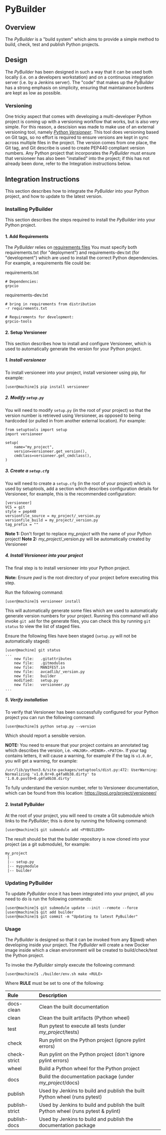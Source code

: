 PyBuilder
=========

## Overview

The *PyBuilder* is a "build system" which aims to provide a simple method
to build, check, test and publish Python projects. 


## Design

The *PyBuilder* has been designed in such a way that it can be used both 
locally (i.e. on a developers workstation) and on a continuous integration 
server (i.e. by a Jenkins server). The "code" that makes up the *PyBuilder*
has a  strong emphasis on simplicity, ensuring that maintainance burdens are 
kept as low as possible.

### Versioning

One tricky aspect that comes with developing a multi-developer Python project
is coming up with a versioning workflow that works, but is also very simple.
For this reason, a descision was made to make use of an external versioning
tool, namely [*Python Versioneer*](https://pypi.org/project/versioneer/). 
This tool does versioning based on Git tags, so no effort is required to ensure
versions are kept in sync across multiple files in the project. The version
comes from one place, the Git tag, and Git describe is used to create PEP440
compliant version numbers. 
Any Python project that incorporates the *PyBuilder* must ensure that 
versioneer has also been "installed" into the project; if this has not already
been done, refer to the Integration instructions below.

## Integration Instructions

This section describes how to integrate the *PyBuilder* into your Python
project, and how to update to the latest version.

### Installing PyBuilder

This section describes the steps required to install the *PyBuilder* into
your Python project.

#### 1. Add Requirements

The *PyBuilder* relies on [requirements files](https://pip.readthedocs.io/en/1.1/requirements.html)
You must specify both requirements.txt (for "deployment") and 
requirements-dev.txt (for "development") which are used to install the correct
Python dependencies. For example, a requirements file could be:

requirements.txt
```
# Dependencies:
grpcio
```

requirements-dev.txt
```
# bring in requirements from distribution
-r requirements.txt

# Requirements for development: 
grpcio-tools
```

#### 2. Setup Versioneer

This section describes how to install and configure Versioneer, which is used to
automatically generate the version for your Python project.

##### 1. Install versioneer

To install versioneer into your project, install versioneer using pip, for 
example:

```
[user@machine]$ pip install versioneer
```

##### 2. Modify `setup.py`

You will need to modify `setup.py` (in the root of your project) so that the 
version number is retrieved using Versioneer, as opposed to being hardcoded 
(or pulled in from another external location). For example:

```
from setuptools import setup
import versioneer

setup(
    name="my_project",
    version=versioneer.get_version(),
    cmdclass=versioneer.get_cmdclass(),
)
```

##### 3. Create a `setup.cfg`

You will need to create a `setup.cfg` (in the root of your project) which is
used by setuptools, add a section which describes configuration details for
Versioneer, for example, this is the recommended configuration:

```
[versioneer]
VCS = git
style = pep440
versionfile_source = my_project/_version.py
versionfile_build = my_project/_version.py
tag_prefix = ""
```
<b>Note 1:</b> Don't forget to replace *my_project* with the name of your Python 
project! 
<b>Note 2:</b> *my_project*/\_version.py will be automatically created by 
Versioneer

##### 4. Install Versioneer into your project

The final step is to install versioneer into your Python project. 

<b>Note:</b> Ensure *pwd* is the root directory of your project before executing
this step.

Run the following command:

```
[user@machine]$ versioneer install
```

This will automatically generate some files which are used to automatically
generate version numbers for your project. Running this command will also 
invoke `git add` for the generate files, you can check this by running 
`git status` to view the list of staged files. 

Ensure the following files have been staged (`setup.py` will not be 
automatically staged):

```
[user@machine] git status
...
	new file:   .gitattributes
	new file:   .gitmodules
	new file:   MANIFEST.in
	new file:   avcadlib/_version.py
	new file:   builder
	modified:   setup.py
	new file:   versioneer.py
...
```

##### 5. Verify installation

To verify that Versioneer has been successfully configured for your Python 
project you can run the following command:

```
[user@machine]$ python setup.py --version
```

Which should report a sensible version.

<b>NOTE:</b> You need to ensure that your project contains an annotated tag
which describes the version, i.e. `<MAJOR>.<MINOR>.<PATCH>`. If your tag 
contains letters, it will cause a warning, for example if the tag is `v1.0.0r`, 
you will get a warning, for example:

```
/usr/lib/python3.6/site-packages/setuptools/dist.py:472: UserWarning: Normalizing 'v1.0.0r+0.g4fa0b38.dirty' to '1.0.0.post0+0.g4fa0b38.dirty'
```

To fully understand the version number, refer to Versioneer documentation, which
can be found from this location: https://pypi.org/project/versioneer/


#### 2. Install PyBuilder

At the root of your project, you will need to create a Git submodule which links
to the *PyBuilder*; this is done by running the following command:

```
[user@machine]$ git submodule add <PYBUILDER> 
```

The result should be that the builder repository is now cloned into your 
project (as a git submodule), for example:

```
my_project
 |
 |-- setup.py
 |-- mypymodule
 |-- builder
```

### Updating PyBuilder

To update *PyBuilder* once it has been integrated into your project, all you
need to do is run the following commands:

```
[user@machine]$ git submodule update --init --remote --force
[user@machine]$ git add builder
[user@machine]$ git commit -m "Updating to latest PyBuilder"
```

### Usage

The *PyBuilder* is designed so that it can be invoked from any $(pwd) when
developing inside your project. The *PyBuilder* will create a new Docker
image inside which a clean environment will be created to build/check/test
the Python project.

To invoke the *PyBuilder* simply execute the following command:

```
[user@machine]$ ./builder/env.sh make <RULE>
```

Where <b>RULE</b> must be set to one of the following:

|Rule | Description |
|:-------------|:-----------------------------------------------------------------------------------|
|docs-clean | Clean the built documentation |
|clean | Clean the built artifacts (Python wheel) |
|test | Run pytest to execute all tests (under *my_project*/tests) |
|check | Run pylint on the Python project (ignore pylint errors) |
|check-strict | Run pylint on the Python project (don't ignore pylint errors) |
|wheel | Build a Python wheel for the Python project |
|docs | Build the documentation package (under *my_project*/docs) |
|publish | Used by Jenkins to build and publish the built Python wheel (runs pytest) |
|publish-strict| Used by Jenkins to build and publish the built Python wheel (runs pytest & pylint) |
|publish-docs | Used by Jenkins to build and publish the documentation package |

